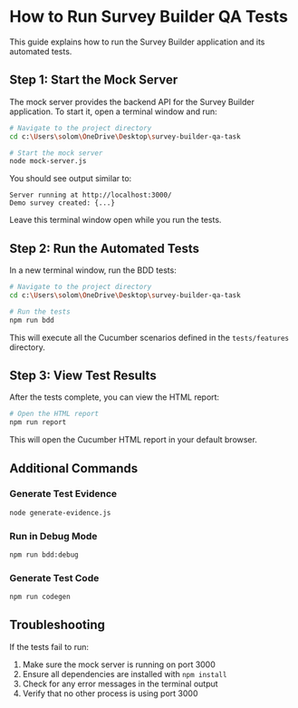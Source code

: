 # How to Run Survey Builder QA Tests

This guide explains how to run the Survey Builder application and its automated tests.

## Step 1: Start the Mock Server

The mock server provides the backend API for the Survey Builder application. To start it, open a terminal window and run:

```bash
# Navigate to the project directory
cd c:\Users\solom\OneDrive\Desktop\survey-builder-qa-task

# Start the mock server
node mock-server.js
```

You should see output similar to:
```
Server running at http://localhost:3000/
Demo survey created: {...}
```

Leave this terminal window open while you run the tests.

## Step 2: Run the Automated Tests

In a new terminal window, run the BDD tests:

```bash
# Navigate to the project directory
cd c:\Users\solom\OneDrive\Desktop\survey-builder-qa-task

# Run the tests
npm run bdd
```

This will execute all the Cucumber scenarios defined in the `tests/features` directory.

## Step 3: View Test Results

After the tests complete, you can view the HTML report:

```bash
# Open the HTML report
npm run report
```

This will open the Cucumber HTML report in your default browser.

## Additional Commands

### Generate Test Evidence

```bash
node generate-evidence.js
```

### Run in Debug Mode

```bash
npm run bdd:debug
```

### Generate Test Code

```bash
npm run codegen
```

## Troubleshooting

If the tests fail to run:

1. Make sure the mock server is running on port 3000
2. Ensure all dependencies are installed with `npm install`
3. Check for any error messages in the terminal output
4. Verify that no other process is using port 3000